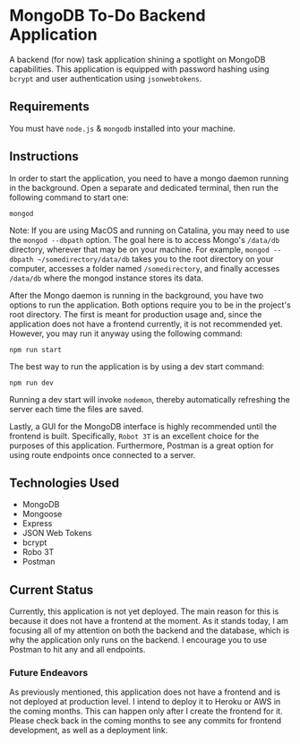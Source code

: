# MongoDB To-Do Backend Application
A backend (for now) task application shining a spotlight on MongoDB capabilities. This application is equipped with password hashing using ```bcrypt``` and user authentication using ```jsonwebtokens```.

## Requirements
You must have ```node.js``` & ```mongodb``` installed into your machine.

## Instructions

In order to start the application, you need to have a mongo daemon running in the background. Open a separate and dedicated terminal, then run the following command to start one:

```
mongod
```

Note: If you are using MacOS and running on Catalina, you may need to use the ```mongod --dbpath``` option. The goal here is to access Mongo's ```/data/db``` directory, wherever that may be on your machine. For example, ```mongod --dbpath ~/somedirectory/data/db``` takes you to the root directory on your computer, accesses a folder named ```/somedirectory```, and finally accesses ```/data/db``` where the mongod instance stores its data. 

After the Mongo daemon is running in the background, you have two options to run the application. Both options require you to be in the project's root directory. The first is meant for production usage and, since the application does not have a frontend currently, it is not recommended yet. However, you may run it anyway using the following command:

```
npm run start
```

The best way to run the application is by using a dev start command:

```
npm run dev
```

Running a dev start will invoke ```nodemon```, thereby automatically refreshing the server each time the files are saved.

Lastly, a GUI for the MongoDB interface is highly recommended until the frontend is built. Specifically, ```Robot 3T``` is an excellent choice for the purposes of this application. Furthermore, Postman is a great option for using route endpoints once connected to a server. 


## Technologies Used
* MongoDB
* Mongoose
* Express
* JSON Web Tokens
* bcrypt
* Robo 3T
* Postman

## Current Status
Currently, this application is not yet deployed. The main reason for this is because it does not have a frontend at the moment. As it stands today, I am focusing all of my attention on both the backend and the database, which is why the application only runs on the backend. I encourage you to use Postman to hit any and all endpoints.

### Future Endeavors
As previously mentioned, this application does not have a frontend and is not deployed at production level. I intend to deploy it to Heroku or AWS in the coming months. This can happen only after I create the frontend for it. Please check back in the coming months to see any commits for frontend development, as well as a deployment link.
